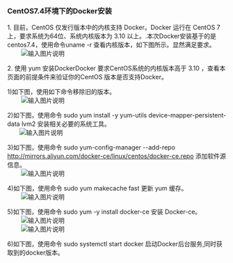 ### CentOS7.4环境下的Docker安装

   


1.&nbsp;目前，CentOS 仅发行版本中的内核支持 Docker。Docker 运行在 CentOS 7 上，要求系统为64位、系统内核版本为 3.10 以上。.本次Docker安装基于的是centos7.4，使用命令uname -r 查看内核版本，如下图所示。显然满足要求。<br>
&nbsp;&nbsp;&nbsp;&nbsp; &nbsp;&nbsp; ![输入图片说明](https://images.gitee.com/uploads/images/2018/1222/222551_20212fba_1648495.png "屏幕截图.png")  <br>


2.&nbsp;使用 yum 安装DockerDocker 要求CentOS系统的内核版本高于 3.10 ，查看本页面的前提条件来验证你的CentOS 版本是否支持Docker。<br>

  1)如下图，使用如下命令移除旧的版本。   <br>
&nbsp;&nbsp;&nbsp;&nbsp; &nbsp;&nbsp; ![输入图片说明](https://images.gitee.com/uploads/images/2018/1222/223345_71d6d7d7_1648495.png "屏幕截图.png")   <br>

  2)如下图，使用命令 sudo yum install -y yum-utils device-mapper-persistent-data lvm2  安装相关必要的系统工具。 <br>
&nbsp;&nbsp;&nbsp;&nbsp; &nbsp;&nbsp;![输入图片说明](https://images.gitee.com/uploads/images/2018/1222/223756_7eed74f9_1648495.png "屏幕截图.png")  <br>

  3)如下图，使用命令 sudo yum-config-manager --add-repo http://mirrors.aliyun.com/docker-ce/linux/centos/docker-ce.repo  添加软件源信息。  <br>
&nbsp;&nbsp;&nbsp;&nbsp; &nbsp;&nbsp; ![输入图片说明](https://images.gitee.com/uploads/images/2018/1222/224133_c7af79e8_1648495.png "屏幕截图.png")  <br>

  4)如下图，使用命令 sudo yum makecache fast 更新 yum 缓存。 <br>
&nbsp;&nbsp;&nbsp;&nbsp; &nbsp;&nbsp; ![输入图片说明](https://images.gitee.com/uploads/images/2018/1222/224244_ce6d71fe_1648495.png "屏幕截图.png")  <br>

  5)如下图，使用命令 sudo yum -y install docker-ce 安装 Docker-ce。     <br>
&nbsp;&nbsp;&nbsp;&nbsp; &nbsp;&nbsp; ![输入图片说明](https://images.gitee.com/uploads/images/2018/1222/224405_922ac9d1_1648495.png "屏幕截图.png")  <br>
&nbsp;&nbsp;&nbsp;&nbsp; &nbsp;&nbsp;  ![输入图片说明](https://images.gitee.com/uploads/images/2018/1222/224430_746ec181_1648495.png "屏幕截图.png") <br>

  
  6)如下图，使用命令 sudo systemctl start docker 启动Docker后台服务,同时获取到的docker版本。  <br>
&nbsp;&nbsp;&nbsp;&nbsp; &nbsp;&nbsp;  

 
